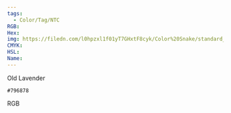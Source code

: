 ```yaml
---
tags:
  - Color/Tag/NTC
RGB:
Hex:
img: https://filedn.com/l0hpzxl1f01yT7GHxtF8cyk/Color%20Snake/standard_csv_to_svg//796878.svg
CMYK:
HSL:
Name:
---
```

Old Lavender
```palette
#796878
```
RGB

